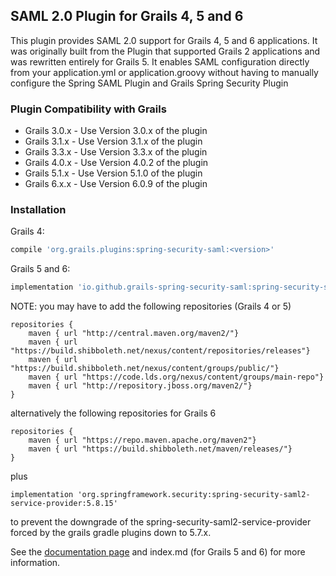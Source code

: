 ## SAML 2.0 Plugin for Grails 4, 5 and 6

This plugin provides SAML 2.0 support for Grails 4, 5 and 6 applications. It was originally built from the Plugin that supported Grails 2 applications and was rewritten entirely for Grails 5. It enables SAML configuration directly from your application.yml or application.groovy without having to manually configure the Spring SAML Plugin and Grails Spring Security Plugin

### Plugin Compatibility with Grails
* Grails 3.0.x - Use Version 3.0.x of the plugin
* Grails 3.1.x - Use Version 3.1.x of the plugin
* Grails 3.3.x - Use Version 3.3.x of the plugin
* Grails 4.0.x - Use Version 4.0.2 of the plugin
* Grails 5.1.x - Use Version 5.1.0 of the plugin
* Grails 6.x.x - Use Version 6.0.9 of the plugin

### Installation
Grails 4:

```gradle
compile 'org.grails.plugins:spring-security-saml:<version>'
```

Grails 5 and 6:

```gradle
implementation 'io.github.grails-spring-security-saml:spring-security-saml:<version>'
```

NOTE: you may have to add the following repositories (Grails 4 or 5)

```
repositories {
    maven { url "http://central.maven.org/maven2/"}
    maven { url "https://build.shibboleth.net/nexus/content/repositories/releases"}
    maven { url "https://build.shibboleth.net/nexus/content/groups/public/"}
    maven { url "https://code.lds.org/nexus/content/groups/main-repo"}
    maven { url "http://repository.jboss.org/maven2/"}
}
```

alternatively the following repositories for Grails 6

```
repositories {
    maven { url "https://repo.maven.apache.org/maven2"}
    maven { url "https://build.shibboleth.net/maven/releases/"}
}
```

plus

```
implementation 'org.springframework.security:spring-security-saml2-service-provider:5.8.15'
```

to prevent the downgrade of the spring-security-saml2-service-provider forced by the grails gradle plugins down to 5.7.x.

See the [documentation page](https://jeffwils.github.io/grails-spring-security-saml/) and index.md (for Grails 5 and 6) for more information.
